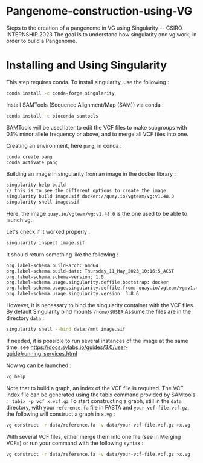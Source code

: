 # Pangenome-construction-using-VG
Steps to the creation of a pangenome in VG using Singularity -- CSIRO INTERNSHIP 2023
The goal is to understand how singularity and vg work, in order to build a Pangenome.


# Installing and Using Singularity


This step requires conda.
To install singularity, use the following :
```sh
conda install -c conda-forge singularity 
```
Install SAMTools (Sequence Alignment/Map (SAM)) via conda :

```sh
conda install -c bioconda samtools
```
SAMTools will be used later to edit the VCF files to make subgroups with 0.1% minor allele frequency or above, and to merge all VCF files into one.

Creating an environment, here ```pang```, in conda :
```sh
conda create pang
conda activate pang
```
Building an image in singularity from an image in the docker library :
```sh
singularity help build
// this is to see the different options to create the image
singularity build image.sif docker://quay.io/vgteam/vg:v1.48.0   
singularity shell image.sif
```
Here, the image ```quay.io/vgteam/vg:v1.48.0``` is the one used to be able to launch vg.

Let's check if it worked properly :
```sh
singularity inspect image.sif
```
It should return something like the following :
```sh
org.label-schema.build-arch: amd64
org.label-schema.build-date: Thursday_11_May_2023_10:16:5_ACST
org.label-schema.schema-version: 1.0
org.label-schema.usage.singularity.deffile.bootstrap: docker
org.label-schema.usage.singularity.deffile.from: quay.io/vgteam/vg:v1.48.0
org.label-schema.usage.singularity.version: 3.8.6
```

However, it is necessary to bind the singularity container with the VCF files. 
By default Singularity bind mounts ```/home/$USER```
Assume the files are in the directory ```data``` :
```sh
singularity shell --bind data:/mnt image.sif
```
If needed, it is possible to run several instances of the image at the same time, see https://docs.sylabs.io/guides/3.0/user-guide/running_services.html


Now vg can be launched :
```sh
vg help 
```
Note that to build a graph, an index of the VCF file is required. The VCF index file can be generated using the tabix command provided by SAMtools : ``` tabix -p vcf x.vcf.gz``` 
To start constructing a graph, still in the ```data``` directory, with your ```reference.fa``` file in FASTA and ```your-vcf-file.vcf.gz```, the following will construct a graph in ```x.vg``` :

```sh
vg construct -r data/reference.fa -v data/your-vcf-file.vcf.gz >x.vg
```
With several VCF files, either merge them into one file (see in Merging VCFs) or run your command with the following syntax :

```sh
vg construct -r data/reference.fa -v data/your-vcf-file.vcf.gz >x.vg
```
